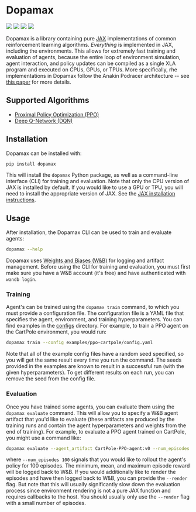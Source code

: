 [1]: https://github.com/google/jax

[2]: https://arxiv.org/abs/2104.06272

# Dopamax

<p>
       <a href="https://pypi.python.org/pypi/dopamax">
        <img src="https://img.shields.io/pypi/pyversions/dopamax.svg" /></a>
       <a href= "https://badge.fury.io/py/dopamax">
        <img src="https://badge.fury.io/py/dopamax.svg" /></a>
       <a href= "https://github.com/rystrau/dopamax/blob/master/LICENSE.md">
        <img src="https://img.shields.io/badge/license-MIT-blue.svg" /></a>
       <a href= "https://github.com/psf/black">
        <img src="https://img.shields.io/badge/code%20style-black-000000.svg" /></a>
</p>

Dopamax is a library containing pure [JAX][1] implementations of common reinforcement learning algorithms. _Everything_
is implemented in JAX, including the environments. This allows for extremely fast training and evaluation of agents,
because the entire loop of environment simulation, agent interaction, and policy updates can be compiled as a single
XLA program and executed on CPUs, GPUs, or TPUs. More specifically, rhe implementations in Dopamax follow the
Anakin Podracer architecture -- see [this paper][2] for more details.

## Supported Algorithms

- [Proximal Policy Optimization (PPO)](dopamax/agents/ppo.py)
- [Deep Q-Network (DQN)](dopamax/agents/dqn.py)

## Installation

Dopamax can be installed with:

```bash
pip install dopamax
```

This will install the `dopamax` Python package, as well as a command-line interface (CLI) for training and evaluation.
Note that only the CPU version of JAX is installed by default. If you would like to use a GPU or TPU, you will need to
install the appropriate version of JAX. See the
[JAX installation instructions](https://github.com/google/jax#installation).

## Usage

After installation, the Dopamax CLI can be used to train and evaluate agents:

```bash
dopamax --help
```

Dopamax uses [Weights and Biases (W&B)](https://wandb.ai/site) for logging and artifact management. Before using the CLI
for training and evaluation, you must first make sure you have a W&B account (it's free) and have authenticated
with `wandb login`.

### Training

Agent's can be trained using the `dopamax train` command, to which you must provide a configuration file. The
configuration file is a YAML file that specifies the agent, environment, and training hyperparameters. You can find
examples in the [configs](configs) directory. For example, to train a PPO agent on the CartPole environment, you would
run:

```bash
dopamax train --config examples/ppo-cartpole/config.yaml
```

Note that all of the example config files have a random seed specified, so you will get the same result every time you
run the command. The seeds provided in the examples are known to result in a successful run (with the given
hyperparameters). To get different results on each run, you can remove the seed from the config file.

### Evaluation

Once you have trained some agents, you can evaluate them using the `dopamax evaluate` command. This will allow you to
specify a W&B agent artifact that you'd like to evaluate (these artifacts are produced by the training runs and
contain the agent hyperparameters and weights from the end of training). For example, to evaluate a PPO agent trained
on CartPole, you might use a command like:

```bash
dopamax evaluate --agent_artifact CartPole-PPO-agent:v0 --num_episodes 100
```

where `--num_episodes 100` signals that you would like to rollout the agent's policy for 100 episodes. The minimum,
mean, and maximum episode reward will be logged back to W&B. If you would additionally like to render the episodes and
have then logged back to W&B, you can provide the `--render` flag. But note that this will usually significantly slow
down the evaluation process since environment rendering is not a pure JAX function and requires callbacks to the host.
You should usually only use the `--render` flag with a small number of episodes.